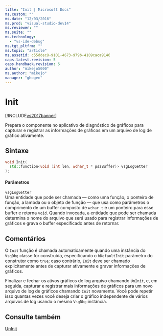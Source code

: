 ```yaml
---
title: "Init | Microsoft Docs"
ms.custom: ""
ms.date: "12/03/2016"
ms.prod: "visual-studio-dev14"
ms.reviewer: ""
ms.suite: ""
ms.technology: 
  - "vs-ide-debug"
ms.tgt_pltfrm: ""
ms.topic: "article"
ms.assetid: c55ddec8-9101-4673-979b-4109caca9146
caps.latest.revision: 5
caps.handback.revision: 5
author: "mikejo5000"
ms.author: "mikejo"
manager: "ghogen"
---
```

# Init
[!INCLUDE[vs2017banner](../code-quality/includes/vs2017banner.md)]

Prepara o componente no aplicativo de diagnóstico de gráficos para capturar e registrar as informações de gráficos em um arquivo de log de gráfico ativamente.  
  
## Sintaxe  
  
```cpp  
void Init(  
  std::function<void (int len, wchar_t * pszBuffer)> vsgLogGetter  
);  
```  
  
#### Parâmetros  
 `vsgLogGetter`  
 Uma entidade que pode ser chamada — como uma função, o ponteiro de função, a lambda ou o objeto de função — que usa como parâmetros o comprimento de um buffer composto de `wchar_t` e um ponteiro para esse buffer e retorna `void`. Quando invocada, a entidade que pode ser chamada determina o nome do arquivo que será usado para registrar informações de gráficos e grava o buffer especificado antes de retornar.  
  
## Comentários  
 O `Init` função é chamada automaticamente quando uma instância do `VsgDbg` classe for construída, especificando o `bDefaultInit` parâmetro do construtor como `true`; caso contrário, `Init` deve ser chamado explicitamente antes de capturar ativamente e gravar informações de gráficos.  
  
 Finalizar e fechar os ativos gráficos de log arquivo chamando `UnInit`, e, em seguida, capturar e registrar mais informações de gráficos para um novo arquivo de log de gráficos chamando `Init` novamente. Você pode repetir isso quantas vezes você deseja criar o gráfico independente de vários arquivos de log usando o mesmo `VsgDbg` instância.  
  
## Consulte também  
 [UnInit](../debugger/init.md)